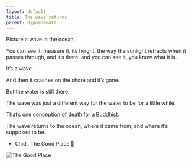 ```yaml
---
layout: default
title: The wave returns
parent: Hypomnemata
---
```

Picture a wave in the ocean.

You can see it, measure it, its height, the way the sunlight refracts when it passes through, and it’s there, and you can see it, you know what it is.

It’s a wave.

And then it crashes on the shore and it’s gone.

But the water is still there.

The wave was just a different way for the water to be for a little while.

That’s one conception of death for a Buddhist.

The wave returns to the ocean, where it came from, and where it’s supposed to be.

- Chidi, The Good Place  💬

![The Good Place](https://7robots.micro.blog/uploads/2024/0c339ea0de.jpg "The Good Place")

